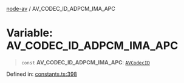 [node-av](../globals.md) / AV\_CODEC\_ID\_ADPCM\_IMA\_APC

# Variable: AV\_CODEC\_ID\_ADPCM\_IMA\_APC

> `const` **AV\_CODEC\_ID\_ADPCM\_IMA\_APC**: [`AVCodecID`](../type-aliases/AVCodecID.md)

Defined in: [constants.ts:398](https://github.com/seydx/av/blob/f8631fc881b394300b1479f511d55cf1c370a87f/src/constants/constants.ts#L398)
